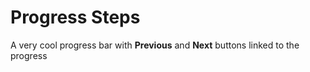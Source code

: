 # Progress Steps

A very cool progress bar with **Previous** and **Next** buttons linked to the progress
